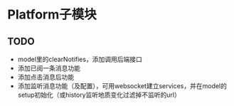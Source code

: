 # Platform子模块

## TODO
- model里的clearNotifies，添加调用后端接口
- 添加已阅一条消息功能
- 添加点击消息后功能
- 添加监听消息功能（及配置），可用websocket建立services，并在model的setup初始化（或history监听地质变化过滤掉不监听的url）
